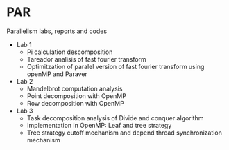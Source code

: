 # PAR
Parallelism labs, reports and codes

* Lab 1
  * Pi calculation descomposition
  * Tareador analisis of fast fourier transform
  * Optimitzation of paralel version of fast fourier transform using openMP and Paraver
* Lab 2
  * Mandelbrot computation analysis 
  * Point decomposition with OpenMP
  * Row decomposition with OpenMP
* Lab 3
  * Task decomposition analysis of Divide and conquer algorithm
  * Implementation in OpenMP: Leaf and tree strategy
  * Tree strategy cutoff mechanism and depend thread synchronization mechanism
